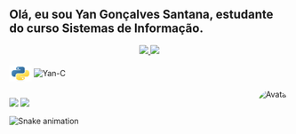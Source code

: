 ## Olá, eu sou Yan Gonçalves Santana, estudante do curso Sistemas de Informação.
<div align="center">
  <a href="https://github.com/Yan-Santana">
    <img height="150em" src="https://github-readme-stats.vercel.app/api?username=Yan-Santana&count_private=true&include_all_commits=true&show_icons=true&theme=vision-friendly-dark&hide_border=false&show_owner=true"/>
   <img height="150em" src="https://github-readme-stats.vercel.app/api/top-langs/?username=Yan-Santana&theme=vision-friendly-dark&hide_border=false&&layout=compact"/>
  </a> 
</div>
<div style="display: inline_block"><br>
  <img align="center" alt="Yan-Python" height="30" width="40" src="https://raw.githubusercontent.com/devicons/devicon/master/icons/python/python-original.svg">
  <img align="center" alt="Yan-C" height="30" width="40" src="https://cdn.jsdelivr.net/gh/devicons/devicon/icons/c/c-original.svg">

  <img align="right" alt="Avatar" height="180" style="border-radius:800px;" 
src="https://media.discordapp.net/attachments/975491344199991306/989400745440854066/download20220604010622.png?width=452&height=452">
</div>

  ##
  
<div>  
  <a href = "mailto:yansantana63@gmail.com"><img src="https://img.shields.io/badge/-Gmail-%23333?style=for-the-badge&logo=gmail&logoColor=white" target="_blank"></a>
  <a href="https://www.linkedin.com/in/yan-g-santana-8b91a5164" target="_blank"><img src="https://img.shields.io/badge/-LinkedIn-%230077B5?style=for-the-badge&logo=linkedin&logoColor=white" target="_blank"></a> 

![Snake animation](https://github.com/Yan-Santana/Yan-Santana/blob/output/github-contribution-grid-snake.svg)
</div>

